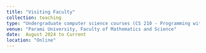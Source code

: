 ```yaml
---
title: "Visiting Faculty"
collection: teaching
type: "Undergraduate computer science courses (CS 210 - Programming with Python, DATA 301 - Data Structures and Algorithms)"
venue: "Parami University, Faculty of Mathematics and Science"
date:  August 2024 to Current
location: "Online"
---
```


